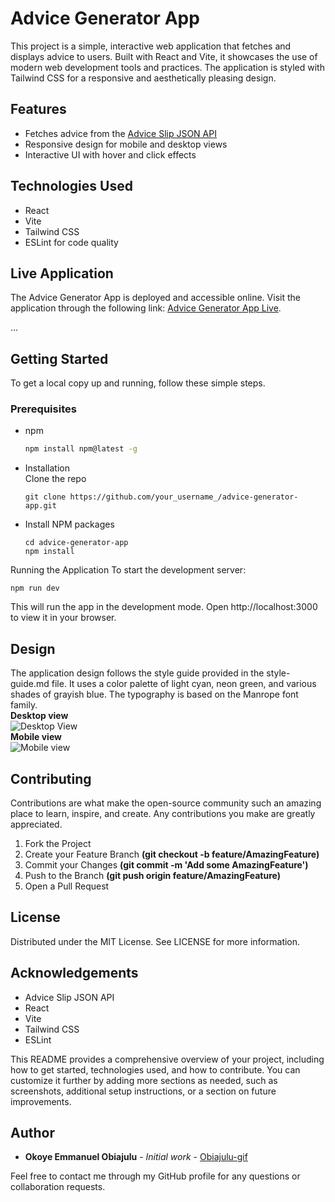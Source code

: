 # Advice Generator App

This project is a simple, interactive web application that fetches and displays advice to users. Built with React and Vite, it showcases the use of modern web development tools and practices. The application is styled with Tailwind CSS for a responsive and aesthetically pleasing design.

## Features

- Fetches advice from the [Advice Slip JSON API](https://api.adviceslip.com/)
- Responsive design for mobile and desktop views
- Interactive UI with hover and click effects

## Technologies Used

- React
- Vite
- Tailwind CSS
- ESLint for code quality
## Live Application

The Advice Generator App is deployed and accessible online. Visit the application through the following link: [Advice Generator App Live](https://advice-generator-app-0tms.onrender.com).

...
## Getting Started

To get a local copy up and running, follow these simple steps.

### Prerequisites

- npm
  ```sh
  npm install npm@latest -g
  ```
- Installation  
  Clone the repo
  ```
  git clone https://github.com/your_username_/advice-generator-app.git
  ```
- Install NPM packages

  ```
  cd advice-generator-app
  npm install
  ```

Running the Application
To start the development server:

  ```
  npm run dev
  ```

This will run the app in the development mode. Open http://localhost:3000 to view it in your browser.

## Design
The application design follows the style guide provided in the style-guide.md file. It uses a color palette of light cyan, neon green, and various shades of grayish blue. The typography is based on the Manrope font family.  
**Desktop view**  
![Desktop View](../design/desktop-design.jpg)  
**Mobile view**  
![Mobile view](../design/mobile-design.jpg)
## Contributing
Contributions are what make the open-source community such an amazing place to learn, inspire, and create. Any contributions you make are greatly appreciated.

1. Fork the Project
2. Create your Feature Branch **(git checkout -b feature/AmazingFeature)**
3. Commit your Changes **(git commit -m 'Add some AmazingFeature')**
4. Push to the Branch **(git push origin feature/AmazingFeature)**
5. Open a Pull Request

## **License**  
Distributed under the MIT License. See LICENSE for more information.

## **Acknowledgements**   
- Advice Slip JSON API
- React
- Vite
- Tailwind CSS
- ESLint

This README provides a comprehensive overview of your project, including how to get started, technologies used, and how to contribute. You can customize it further by adding more sections as needed, such as screenshots, additional setup instructions, or a section on future improvements.

## Author

- **Okoye Emmanuel Obiajulu** - *Initial work* - [Obiajulu-gif](https://github.com/obiajulu-gif)

Feel free to contact me through my GitHub profile for any questions or collaboration requests.